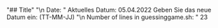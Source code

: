 "## Title" 
"\n Date: " 
Aktuelles Datum: 05.04.2022 
Geben Sie das neue Datum ein: (TT-MM-JJ) 
"\n Number of lines in guessinggame.sh: " 
23
